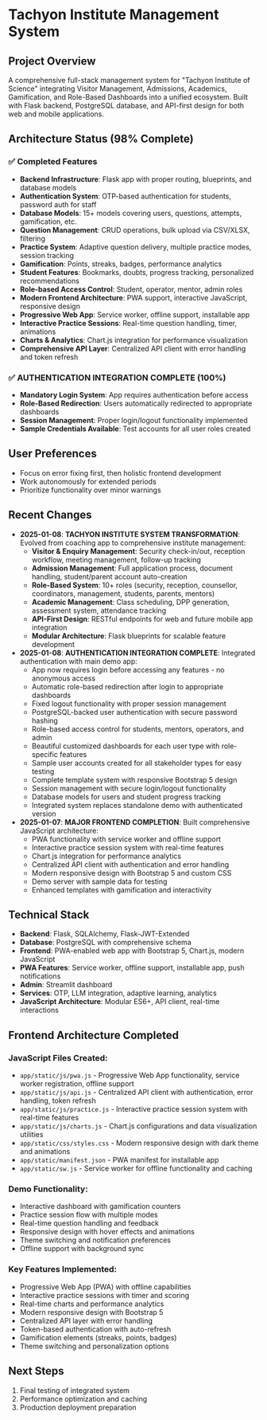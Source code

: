 # Tachyon Institute Management System

## Project Overview
A comprehensive full-stack management system for "Tachyon Institute of Science" integrating Visitor Management, Admissions, Academics, Gamification, and Role-Based Dashboards into a unified ecosystem. Built with Flask backend, PostgreSQL database, and API-first design for both web and mobile applications.

## Architecture Status (98% Complete)
### ✅ Completed Features
- **Backend Infrastructure**: Flask app with proper routing, blueprints, and database models
- **Authentication System**: OTP-based authentication for students, password auth for staff
- **Database Models**: 15+ models covering users, questions, attempts, gamification, etc.
- **Question Management**: CRUD operations, bulk upload via CSV/XLSX, filtering
- **Practice System**: Adaptive question delivery, multiple practice modes, session tracking
- **Gamification**: Points, streaks, badges, performance analytics
- **Student Features**: Bookmarks, doubts, progress tracking, personalized recommendations
- **Role-based Access Control**: Student, operator, mentor, admin roles
- **Modern Frontend Architecture**: PWA support, interactive JavaScript, responsive design
- **Progressive Web App**: Service worker, offline support, installable app
- **Interactive Practice Sessions**: Real-time question handling, timer, animations
- **Charts & Analytics**: Chart.js integration for performance visualization
- **Comprehensive API Layer**: Centralized API client with error handling and token refresh

### ✅ AUTHENTICATION INTEGRATION COMPLETE (100%)
- **Mandatory Login System**: App requires authentication before access
- **Role-Based Redirection**: Users automatically redirected to appropriate dashboards
- **Session Management**: Proper login/logout functionality implemented
- **Sample Credentials Available**: Test accounts for all user roles created

## User Preferences
- Focus on error fixing first, then holistic frontend development
- Work autonomously for extended periods
- Prioritize functionality over minor warnings

## Recent Changes
- **2025-01-08**: **TACHYON INSTITUTE SYSTEM TRANSFORMATION**: Evolved from coaching app to comprehensive institute management:
  - **Visitor & Enquiry Management**: Security check-in/out, reception workflow, meeting management, follow-up tracking
  - **Admission Management**: Full application process, document handling, student/parent account auto-creation
  - **Role-Based System**: 10+ roles (security, reception, counsellor, coordinators, management, students, parents, mentors)
  - **Academic Management**: Class scheduling, DPP generation, assessment system, attendance tracking
  - **API-First Design**: RESTful endpoints for web and future mobile app integration
  - **Modular Architecture**: Flask blueprints for scalable feature development
- **2025-01-08**: **AUTHENTICATION INTEGRATION COMPLETE**: Integrated authentication with main demo app:
  - App now requires login before accessing any features - no anonymous access
  - Automatic role-based redirection after login to appropriate dashboards
  - Fixed logout functionality with proper session management
  - PostgreSQL-backed user authentication with secure password hashing
  - Role-based access control for students, mentors, operators, and admin
  - Beautiful customized dashboards for each user type with role-specific features
  - Sample user accounts created for all stakeholder types for easy testing
  - Complete template system with responsive Bootstrap 5 design
  - Session management with secure login/logout functionality
  - Database models for users and student progress tracking
  - Integrated system replaces standalone demo with authenticated version
- **2025-01-07**: **MAJOR FRONTEND COMPLETION**: Built comprehensive JavaScript architecture:
  - PWA functionality with service worker and offline support
  - Interactive practice session system with real-time features
  - Chart.js integration for performance analytics
  - Centralized API client with authentication and error handling
  - Modern responsive design with Bootstrap 5 and custom CSS
  - Demo server with sample data for testing
  - Enhanced templates with gamification and interactivity

## Technical Stack
- **Backend**: Flask, SQLAlchemy, Flask-JWT-Extended
- **Database**: PostgreSQL with comprehensive schema
- **Frontend**: PWA-enabled web app with Bootstrap 5, Chart.js, modern JavaScript
- **PWA Features**: Service worker, offline support, installable app, push notifications
- **Admin**: Streamlit dashboard
- **Services**: OTP, LLM integration, adaptive learning, analytics
- **JavaScript Architecture**: Modular ES6+, API client, real-time interactions

## Frontend Architecture Completed

### JavaScript Files Created:
- `app/static/js/pwa.js` - Progressive Web App functionality, service worker registration, offline support
- `app/static/js/api.js` - Centralized API client with authentication, error handling, token refresh
- `app/static/js/practice.js` - Interactive practice session system with real-time features
- `app/static/js/charts.js` - Chart.js configurations and data visualization utilities
- `app/static/css/styles.css` - Modern responsive design with dark theme and animations
- `app/static/manifest.json` - PWA manifest for installable app
- `app/static/sw.js` - Service worker for offline functionality and caching

### Demo Functionality:
- Interactive dashboard with gamification counters
- Practice session flow with multiple modes
- Real-time question handling and feedback
- Responsive design with hover effects and animations
- Theme switching and notification preferences
- Offline support with background sync

### Key Features Implemented:
- Progressive Web App (PWA) with offline capabilities
- Interactive practice sessions with timer and scoring
- Real-time charts and performance analytics
- Modern responsive design with Bootstrap 5
- Centralized API layer with error handling
- Token-based authentication with auto-refresh
- Gamification elements (streaks, points, badges)
- Theme switching and personalization options

## Next Steps
1. Final testing of integrated system
2. Performance optimization and caching
3. Production deployment preparation